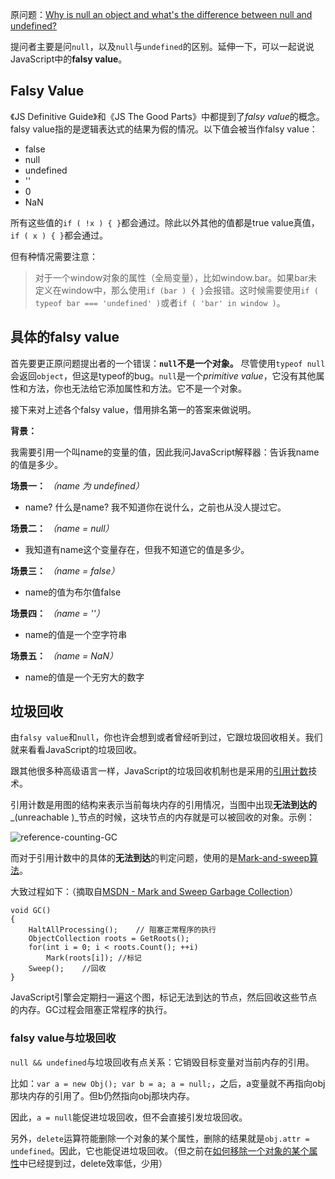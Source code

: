 原问题：[Why is null an object and what's the difference between null and undefined?](http://stackoverflow.com/questions/801032/why-is-null-an-object-and-whats-the-difference-between-null-and-undefined)

提问者主要是问`null`，以及`null`与`undefined`的区别。延伸一下，可以一起说说JavaScript中的**falsy value**。


## Falsy Value
《JS Definitive Guide》和《JS The Good Parts》中都提到了*falsy value*的概念。falsy value指的是逻辑表达式的结果为假的情况。以下值会被当作falsy value：

* false
* null
* undefined
* ''
* 0
* NaN

所有这些值的`if ( !x ) { }`都会通过。除此以外其他的值都是true value真值，`if ( x ) { }`都会通过。

但有种情况需要注意：

> 对于一个window对象的属性（全局变量），比如window.bar。如果bar未定义在window中，那么使用`if (bar ) { }`会报错。这时候需要使用`if ( typeof bar === 'undefined' )`或者`if ( 'bar' in window )`。

## 具体的falsy value
首先要更正原问题提出者的一个错误：**`null`不是一个对象。** 尽管使用`typeof null`会返回`object`，但这是typeof的bug。`null`是一个*primitive value*，它没有其他属性和方法，你也无法给它添加属性和方法。它不是一个对象。

接下来对上述各个falsy value，借用排名第一的答案来做说明。

**背景：**

我需要引用一个叫name的变量的值，因此我问JavaScript解释器：告诉我name的值是多少。

**场景一：** *（name 为 undefined）*

* name? 什么是name? 我不知道你在说什么，之前也从没人提过它。

**场景二：** *（name = null）*

* 我知道有name这个变量存在，但我不知道它的值是多少。

**场景三：** *（name = false）*

* name的值为布尔值false

**场景四：** *（name = ''）*

* name的值是一个空字符串

**场景五：** *（name = NaN）*

* name的值是一个无穷大的数字

## 垃圾回收
由`falsy value`和`null`，你也许会想到或者曾经听到过，它跟垃圾回收相关。我们就来看看JavaScript的垃圾回收。

跟其他很多种高级语言一样，JavaScript的垃圾回收机制也是采用的[引用计数](http://en.wikipedia.org/wiki/Reference_counting)技术。

引用计数是用图的结构来表示当前每块内存的引用情况，当图中出现**无法到达的**_(unreachable )_节点的时候，这块节点的内存就是可以被回收的对象。示例：

![reference-counting-GC](https://farm8.staticflickr.com/7511/15833370392_80ac7c3ce3_o.gif)

而对于引用计数中的具体的**无法到达**的判定问题，使用的是[Mark-and-sweep算法](https://developer.mozilla.org/en-US/docs/Web/JavaScript/Memory_Management#Mark-and-sweep_algorithm)。

大致过程如下：（摘取自[MSDN - Mark and Sweep Garbage Collection](http://blogs.msdn.com/b/abhinaba/archive/2009/01/30/back-to-basics-mark-and-sweep-garbage-collection.aspx)）

```
void GC()
{
    HaltAllProcessing();    // 阻塞正常程序的执行
    ObjectCollection roots = GetRoots();
    for(int i = 0; i < roots.Count(); ++i)
        Mark(roots[i]); //标记
    Sweep();    //回收
}
```

JavaScript引擎会定期扫一遍这个图，标记无法到达的节点，然后回收这些节点的内存。GC过程会阻塞正常程序的执行。

### falsy value与垃圾回收
`null && undefined`与垃圾回收有点关系：它销毁目标变量对当前内存的引用。

比如：`var a = new Obj(); var b = a; a = null;`，之后，a变量就不再指向obj那块内存的引用了。但b仍然指向obj那块内存。

因此，`a = null`能促进垃圾回收，但不会直接引发垃圾回收。

另外，`delete`运算符能删除一个对象的某个属性，删除的结果就是`obj.attr = undefined`。因此，它也能促进垃圾回收。（但之前在[如何移除一个对象的某个属性](https://github.com/simongong/js-stackoverflow-highest-votes/blob/master/questions1-10/remove-property-from-javascript-object.md)中已经提到过，delete效率低，少用）


